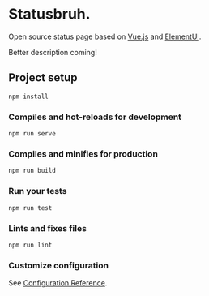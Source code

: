 # Statusbruh.

Open source status page based on [Vue.js](https://vuejs.org/) and [ElementUI](https://github.com/ElemeFE/element).

Better description coming!

## Project setup
```
npm install
```

### Compiles and hot-reloads for development
```
npm run serve
```

### Compiles and minifies for production
```
npm run build
```

### Run your tests
```
npm run test
```

### Lints and fixes files
```
npm run lint
```

### Customize configuration
See [Configuration Reference](https://cli.vuejs.org/config/).

